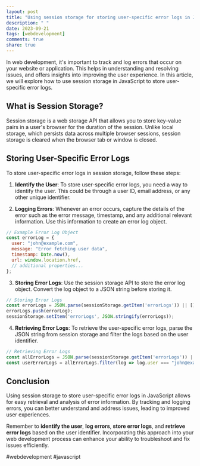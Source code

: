 ```yaml
---
layout: post
title: "Using session storage for storing user-specific error logs in JavaScript"
description: " "
date: 2023-09-21
tags: [webdevelopment]
comments: true
share: true
---
```


In web development, it's important to track and log errors that occur on your website or application. This helps in understanding and resolving issues, and offers insights into improving the user experience. In this article, we will explore how to use session storage in JavaScript to store user-specific error logs.

## What is Session Storage?

Session storage is a web storage API that allows you to store key-value pairs in a user's browser for the duration of the session. Unlike local storage, which persists data across multiple browser sessions, session storage is cleared when the browser tab or window is closed.

## Storing User-Specific Error Logs

To store user-specific error logs in session storage, follow these steps:

1. **Identify the User**: To store user-specific error logs, you need a way to identify the user. This could be through a user ID, email address, or any other unique identifier.

2. **Logging Errors**: Whenever an error occurs, capture the details of the error such as the error message, timestamp, and any additional relevant information. Use this information to create an error log object.

```javascript
// Example Error Log Object
const errorLog = {
  user: "john@example.com",
  message: "Error fetching user data",
  timestamp: Date.now(),
  url: window.location.href,
  // additional properties...
};
```

3. **Storing Error Logs**: Use the session storage API to store the error log object. Convert the log object to a JSON string before storing it.

```javascript
// Storing Error Logs
const errorLogs = JSON.parse(sessionStorage.getItem('errorLogs')) || [];
errorLogs.push(errorLog);
sessionStorage.setItem('errorLogs', JSON.stringify(errorLogs));
```

4. **Retrieving Error Logs**: To retrieve the user-specific error logs, parse the JSON string from session storage and filter the logs based on the user identifier.

```javascript
// Retrieving Error Logs
const allErrorLogs = JSON.parse(sessionStorage.getItem('errorLogs')) || [];
const userErrorLogs = allErrorLogs.filter(log => log.user === "john@example.com");
```

## Conclusion

Using session storage to store user-specific error logs in JavaScript allows for easy retrieval and analysis of error information. By tracking and logging errors, you can better understand and address issues, leading to improved user experiences.

Remember to **identify the user**, **log errors**, **store error logs**, and **retrieve error logs** based on the user identifier. Incorporating this approach into your web development process can enhance your ability to troubleshoot and fix issues efficiently.

#webdevelopment #javascript